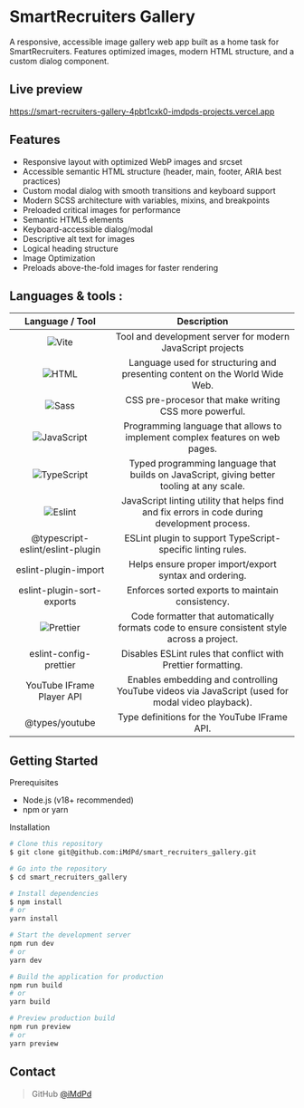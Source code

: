 # SmartRecruiters Gallery

A responsive, accessible image gallery web app built as a home task for SmartRecruiters.
Features optimized images, modern HTML structure, and a custom dialog component.

## Live preview

https://smart-recruiters-gallery-4pbt1cxk0-imdpds-projects.vercel.app

## Features

- Responsive layout with optimized WebP images and srcset
- Accessible semantic HTML structure (header, main, footer, ARIA best practices)
- Custom modal dialog with smooth transitions and keyboard support
- Modern SCSS architecture with variables, mixins, and breakpoints
- Preloaded critical images for performance
- Semantic HTML5 elements
- Keyboard-accessible dialog/modal
- Descriptive alt text for images
- Logical heading structure
- Image Optimization
- Preloads above-the-fold images for faster rendering

## Languages & tools :

|Language / Tool | Description                                             
| :----: | :----: |
|![Vite](https://img.shields.io/badge/Vite-646CFF?logo=vite&logoColor=fff) | Tool and development server for modern JavaScript projects 
|![HTML](https://img.shields.io/badge/HTML5-E34F26.svg?style-platic-=for-the-badge&logo=HTML5&logoColor=white) | Language used for structuring and presenting content on the World Wide Web. 
|![Sass](https://img.shields.io/badge/Sass-CC6699.svg?style-plastic-=for-the-badge&logo=Sass&logoColor=white) | CSS pre-procesor that make writing CSS more powerful.            
|![JavaScript](https://img.shields.io/badge/javascript-%23323330.svg?style-plastic-for-the-badge&logo=javascript&?logoWidth=100&?logoColor=%23F7DF1E) | Programming language that allows to implement complex features on web pages.
|![TypeScript](https://img.shields.io/badge/TypeScript-3178C6?logo=typescript&logoColor=fff) | Typed programming language that builds on JavaScript, giving  better tooling at any scale.
| ![Eslint](https://img.shields.io/badge/ESLint-4B32C3.svg?style-plastic-=for-the-badge&logo=ESLint&logoColor=white) | JavaScript linting utility that helps find and fix errors in code during development process.
| @typescript-eslint/eslint-plugin | ESLint plugin to support TypeScript-specific linting rules.
| eslint-plugin-import | Helps ensure proper import/export syntax and ordering.
| eslint-plugin-sort-exports | Enforces sorted exports to maintain consistency.
| ![Prettier](https://img.shields.io/badge/prettier-%23F7B93E.svg?style=for-the-badge&logo=prettier&logoColor=black) | Code formatter that automatically formats code to ensure consistent style across a project.
| eslint-config-prettier | Disables ESLint rules that conflict with Prettier formatting.
| YouTube IFrame Player API | Enables embedding and controlling YouTube videos via JavaScript (used for modal video playback).
| @types/youtube | Type definitions for the YouTube IFrame API.


## Getting Started

Prerequisites

- Node.js (v18+ recommended)
- npm or yarn

Installation

```bash
# Clone this repository
$ git clone git@github.com:iMdPd/smart_recruiters_gallery.git

# Go into the repository
$ cd smart_recruiters_gallery

# Install dependencies
$ npm install
# or
yarn install

# Start the development server
npm run dev
# or
yarn dev

# Build the application for production
npm run build
# or
yarn build

# Preview production build
npm run preview
# or
yarn preview
```

## Contact

> GitHub [@iMdPd](https://github.com/iMdPd)
